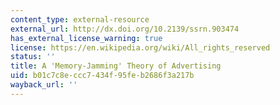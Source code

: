 ```yaml
---
content_type: external-resource
external_url: http://dx.doi.org/10.2139/ssrn.903474
has_external_license_warning: true
license: https://en.wikipedia.org/wiki/All_rights_reserved
status: ''
title: A 'Memory-Jamming' Theory of Advertising
uid: b01c7c8e-ccc7-434f-95fe-b2686f3a217b
wayback_url: ''
---
```


